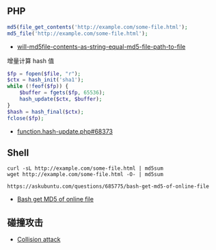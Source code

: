 ## PHP

```php
md5(file_get_contents('http://example.com/some-file.html');
md5_file('http://example.com/some-file.html');
```

- [will-md5file-contents-as-string-equal-md5-file-path-to-file](https://stackoverflow.com/questions/10738866/will-md5file-contents-as-string-equal-md5-file-path-to-file)

增量计算 hash 值

```php
$fp = fopen($file, "r");
$ctx = hash_init('sha1');
while (!feof($fp)) {
    $buffer = fgets($fp, 65536);
    hash_update($ctx, $buffer);
}
$hash = hash_final($ctx);
fclose($fp);
```

- [function.hash-update.php#68373](http://php.net/manual/en/function.hash-update.php#68373)

## Shell

```shell
curl -sL http://example.com/some-file.html | md5sum
wget http://example.com/some-file.html -O- | md5sum

https://askubuntu.com/questions/685775/bash-get-md5-of-online-file
```

- [Bash get MD5 of online file](https://askubuntu.com/questions/685775/bash-get-md5-of-online-file)

## 碰撞攻击

- [Collision attack](https://en.wikipedia.org/wiki/Collision_attack)